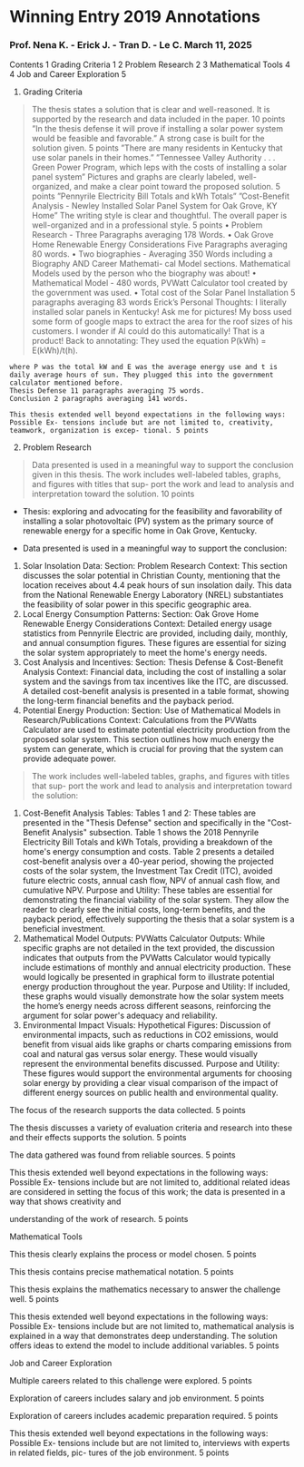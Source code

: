 <h1> Winning Entry 2019 Annotations</h1>

<h3> Prof. Nena K. - Erick J. - Tran D. - Le C. March 11, 2025 </h3>

Contents
1	Grading Criteria	1
2	Problem Research	2
3	Mathematical Tools	4
4	Job and Career Exploration	5

1. Grading Criteria

> The thesis states a solution that is clear and well-reasoned. It is supported by the research and data included in the paper. 10 points ”In the thesis defense it will prove if installing a solar power system would be feasible and favorable.”
> A strong case is built for the solution given.  5 points ”There are many residents in Kentucky that use solar panels in their homes.” ”Tennessee Valley Authority . . . Green Power Program, which leps with the costs of installing a solar panel system”
> Pictures and graphs are clearly labeled, well-organized, and make a clear point toward the proposed solution. 5 points ”Pennyrile Electricity Bill Totals and kWh Totals” ”Cost-Benefit Analysis - Newley Installed Solar Panel System for Oak Grove, KY Home”
> The writing style is clear and thoughtful. The overall paper is well-organized and in a professional style. 5 points
    • Problem Research - Three Paragraphs averaging 178 Words.
    • Oak Grove Home Renewable Energy Considerations Five Paragraphs averaging 80 words.
    • Two biographies - Averaging 350 Words including a Biography AND Career Mathemati- cal Model sections. Mathematical Models used by the person who the biography was about!
    • Mathematical Model - 480 words, PVWatt Calculator tool created by the government was used.
    • Total cost of the Solar Panel Installation 5 paragraphs averaging 83 words Erick’s Personal Thoughts: I literally installed solar panels in Kentucky! Ask me for pictures! My boss used some form of google maps to extract the area for the roof sizes of his customers. I wonder if AI could do this automatically! That is a product! Back to annotating: They used the equation P(kWh) = E(kWh)/t(h).

    where P was the total kW and E was the average energy use and t is daily average hours of sun. They plugged this into the government calculator mentioned before.
    Thesis Defense 11 paragraphs averaging 75 words.
    Conclusion 2 paragraphs averaging 141 words.

    This thesis extended well beyond expectations in the following ways: Possible Ex- tensions include but are not limited to, creativity, teamwork, organization is excep- tional. 5 points

2. Problem Research

> Data presented is used in a meaningful way to support the conclusion given in this thesis. The work includes well-labeled tables, graphs, and figures with titles that sup- port the work and lead to analysis and interpretation toward the solution. 10 points

- Thesis: exploring and advocating for the feasibility and favorability of installing a solar photovoltaic (PV) system as the primary source of renewable energy for a specific home in Oak Grove, Kentucky.

- Data presented is used in a meaningful way to support the conclusion:
1. Solar Insolation Data:
    Section: Problem Research
    Context: This section discusses the solar potential in Christian County, mentioning that the location receives about 4.4 peak hours of sun insolation daily. This data from the National Renewable Energy Laboratory (NREL) substantiates the feasibility of solar power in this specific geographic area.
2. Local Energy Consumption Patterns:
    Section: Oak Grove Home Renewable Energy Considerations
    Context: Detailed energy usage statistics from Pennyrile Electric are provided, including daily, monthly, and annual consumption figures. These figures are essential for sizing the solar system appropriately to meet the home's energy needs.
3. Cost Analysis and Incentives:
    Section: Thesis Defense & Cost-Benefit Analysis
    Context: Financial data, including the cost of installing a solar system and the savings from tax incentives like the ITC, are discussed. A detailed cost-benefit analysis is presented in a table format, showing the long-term financial benefits and the payback period.
4. Potential Energy Production:
    Section: Use of Mathematical Models in Research/Publications
    Context: Calculations from the PVWatts Calculator are used to estimate potential electricity production from the proposed solar system. This section outlines how much energy the system can generate, which is crucial for proving that the system can provide adequate power.


> The work includes well-labeled tables, graphs, and figures with titles that sup- port the work and lead to analysis and interpretation toward the solution:
1. Cost-Benefit Analysis Tables:
    Tables 1 and 2: These tables are presented in the "Thesis Defense" section and specifically in the "Cost-Benefit Analysis" subsection. Table 1 shows the 2018 Pennyrile Electricity Bill Totals and kWh Totals, providing a breakdown of the home's energy consumption and costs. Table 2 presents a detailed cost-benefit analysis over a 40-year period, showing the projected costs of the solar system, the Investment Tax Credit (ITC), avoided future electric costs, annual cash flow, NPV of annual cash flow, and cumulative NPV.
    Purpose and Utility: These tables are essential for demonstrating the financial viability of the solar system. They allow the reader to clearly see the initial costs, long-term benefits, and the payback period, effectively supporting the thesis that a solar system is a beneficial investment.
2. Mathematical Model Outputs:
    PVWatts Calculator Outputs: While specific graphs are not detailed in the text provided, the discussion indicates that outputs from the PVWatts Calculator would typically include estimations of monthly and annual electricity production. These would logically be presented in graphical form to illustrate potential energy production throughout the year.
    Purpose and Utility: If included, these graphs would visually demonstrate how the solar system meets the home’s energy needs across different seasons, reinforcing the argument for solar power's adequacy and reliability.
3. Environmental Impact Visuals:
    Hypothetical Figures: Discussion of environmental impacts, such as reductions in CO2 emissions, would benefit from visual aids like graphs or charts comparing emissions from coal and natural gas versus solar energy. These would visually represent the environmental benefits discussed.
    Purpose and Utility: These figures would support the environmental arguments for choosing solar energy by providing a clear visual comparison of the impact of different energy sources on public health and environmental quality.

The focus of the research supports the data collected. 5 points











The thesis discusses a variety of evaluation criteria and research into these and their effects supports the solution. 5 points











The data gathered was found from reliable sources. 5 points












This thesis extended well beyond expectations in the following ways: Possible Ex- tensions include but are not limited to, additional related ideas are considered in setting the focus of this work; the data is presented in a way that shows creativity and
 
understanding of the work of research. 5 points













Mathematical Tools

This thesis clearly explains the process or model chosen. 5 points












This thesis contains precise mathematical notation. 5 points












This thesis explains the mathematics necessary to answer the challenge well.  5 points
 











This thesis extended well beyond expectations in the following ways: Possible Ex- tensions include but are not limited to, mathematical analysis is explained in a way that demonstrates deep understanding. The solution offers ideas to extend the model to include additional variables. 5 points












Job and Career Exploration

Multiple careers related to this challenge were explored. 5 points
 
Exploration of careers includes salary and job environment. 5 points












Exploration of careers includes academic preparation required. 5 points












This thesis extended well beyond expectations in the following ways: Possible Ex- tensions include but are not limited to, interviews with experts in related fields, pic- tures of the job environment. 5 points

